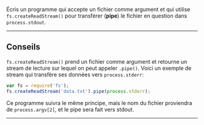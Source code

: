 Écris un programme qui accepte un fichier comme argument et qui utilise `fs.createReadStream()` pour transférer (__pipe__) le fichier en question dans `process.stdout`.

----------------------------------------------------------------------
## Conseils

`fs.createReadStream()` prend un fichier comme argument et retourne un stream de lecture sur lequel on peut appeler `.pipe()`. Voici un exemple de stream qui transfère ses données vers `process.stderr`:

```js
var fs = require('fs');
fs.createReadStream('data.txt').pipe(process.stderr);
```

Ce programme suivra le même principe, mais le nom du fichier proviendra de `process.argv[2]`, et le pipe sera fait vers stdout.

----------------------------------------------------------------------
